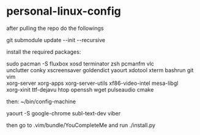 # personal-linux-config

after pulling the repo do the followings

git submodule update --init --recursive

install the required packages:

sudo pacman -S fluxbox xosd terminator zsh pcmanfm vlc \
unclutter conky xscreensaver goldendict yaourt xdotool xterm bashrun git vim \
xorg-server xorg-apps xorg-server-utils xf86-video-intel mesa-libgl \
xorg-xinit ttf-dejavu htop openssh wget pulseaudio cmake

then:
~/bin/config-machine

yaourt -S google-chrome subl-text-dev viber

then go to .vim/bundle/YouCompleteMe and run ./install.py
